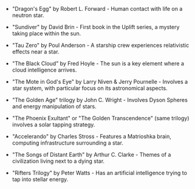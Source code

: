 - "Dragon's Egg" by Robert L. Forward - Human contact with life on a neutron star.

- "Sundiver" by David Brin - First book in the Uplift series, a mystery taking place within the sun.

- "Tau Zero" by Poul Anderson - A starship crew experiences relativistic effects near a star.

- "The Black Cloud" by Fred Hoyle - The sun is a key element where a cloud intelligence arrives.

- "The Mote in God's Eye" by Larry Niven & Jerry Pournelle - Involves a star system, with particular focus on its astronomical aspects.

- "The Golden Age" trilogy by John C. Wright - Involves Dyson Spheres and energy manipulation of stars.

- "The Phoenix Exultant" or "The Golden Transcendence" (same trilogy) involves a solar tapping strategy.

- "Accelerando" by Charles Stross - Features a Matrioshka brain, computing infrastructure surrounding a star.

- "The Songs of Distant Earth" by Arthur C. Clarke - Themes of a civilization living next to a dying star.

- "Rifters Trilogy" by Peter Watts - Has an artificial intelligence trying to tap into stellar energy.